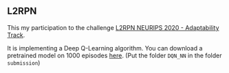 ## L2RPN

This my participation to the challenge [L2RPN NEURIPS 2020 - Adaptability Track](https://competitions.codalab.org/competitions/25427#participate-submit_results).

It is implementing a Deep Q-Learning algorithm. You can download a pretrained model on 1000 episodes [here](https://mega.nz/file/uZ8UQbKQ#B6ojAjz1qP59SspTpEsFLiKaRuBjUCReVpxXhWq3Yw8).
(Put the folder `DQN_NN` in the folder `submission`)
